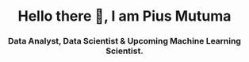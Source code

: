 <h1 align="center">Hello there 👋, I am Pius Mutuma</h1>
<h3 align="center">Data Analyst, Data Scientist & Upcoming Machine Learning Scientist.</h3>
<h5 I love working with data and using my analytical skills to find insights and solutions to problems. </h5>

